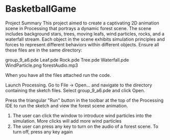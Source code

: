 # BasketballGame
Project Summary
This project aimed to create a captivating 2D animation scene in Processing that portrays a dynamic forest scene. The scene includes background stars, trees, moving leafs, wind particles, rocks, and a waterfall stream. Each object in the scene exhibits simulation principles and forces to represent different behaviors within different objects.
Ensure all these files are in the same directory:

group_9_a6.pde
Leaf.pde
Rock.pde
Tree.pde
Waterfall.pde
WindParticle.png
forestAudio.mp3

When you have all the files attached run the code. 

Launch Processing.
Go to File -> Open... and navigate to the directory containing the sketch files.
Select group_9_a6.pde and click Open.

Press the triangular "Run" button in the toolbar at the top of the Processing IDE to run the sketch and view the forest scene animation.

1. The user can click the window to introduce wind particles into the simulation. More clicks will add more wind particles
2. The user can press any key to turn on the audio of a forest scene. To turn off, press any key again




